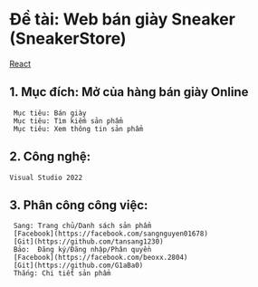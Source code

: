 # Đề tài: Web bán giày Sneaker (SneakerStore) 
[React](https://reactjs.org/) 
## 1. Mục đích: Mở của hàng bán giày Online
     Mục tiêu: Bán giày
     Mục tiêu: Tìm kiếm sản phẩm
     Mục tiêu: Xem thông tin sản phẩm
## 2. Công nghệ: 
    Visual Studio 2022
## 3. Phân công công việc: 
     Sang: Trang chủ/Danh sách sản phẩm
     [Facebook](https://facebook.com/sangnguyen01678)
     [Git](https://github.com/tansang1230) 
     Bảo:  Đăng ký/Đăng nhập/Phân quyền
     [Facebook](https://facebook.com/beoxx.2804)
     [Git](https://github.com/G1aBa0) 
     Thắng: Chi tiết sản phẩm
